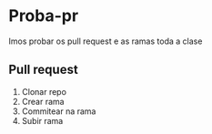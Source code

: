 # Proba-pr
Imos probar os pull request e as ramas toda a clase

## Pull request

1. Clonar repo   
2. Crear rama
3. Commitear na rama
4. Subir rama
